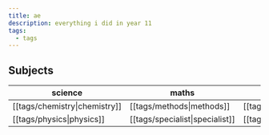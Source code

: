 ```yaml
---
title: ae
description: everything i did in year 11
tags:
  - tags
---
```

## Subjects
| science                       | maths                           | languages |
| ----------------------------- | ------------------------------- | --------- |
| [[tags/chemistry\|chemistry]] | [[tags/methods\|methods]]       | [[tags/english\|english]]          |
| [[tags/physics\|physics]]     | [[tags/specialist\|specialist]] |      [[tags/japanese\|japanese]]     |